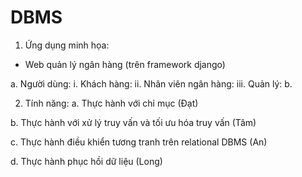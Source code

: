 # DBMS

1. Ứng dụng minh họa:
- Web quản lý ngân hàng (trên framework django)

a. Người dùng:
    i. Khách hàng:
    ii. Nhân viên ngân hàng:
    iii. Quản lý:
b.

2. Tính năng:
a. Thực hành với chỉ mục (Đạt)

b. Thực hành với xử lý truy vấn và tối ưu hóa truy vấn (Tâm)

c. Thực hành điều khiển tương tranh trên relational DBMS (An)

d. Thực hành phục hồi dữ liệu (Long)
